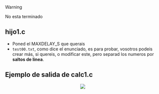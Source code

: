 > [!WARNING]
> No esta terminado


## hijo1.c
 - Poned el MAXDELAY_S que querais
 - `test00.txt`, como dice el enunciado, es para probar, vosotros podeis crear más, si quereis, o modificar este, pero separad los numeros por **saltos de linea**.

## Ejemplo de salida de calc1.c
<p align ="center">
<img src="https://github.com/RogerCL24/OS/assets/90930371/ae42ab49-6311-42d1-a823-33aa2c5ab099"/>
</p>
